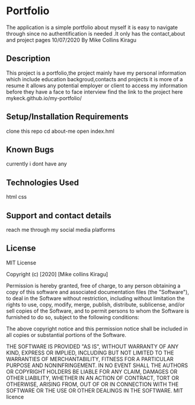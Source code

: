 # Portfolio
The application is a simple portfolio about myself it is easy to navigate through since no authentification is needed .It only has the contact,about and project pages 10/07/2020
By Mike Collins Kiragu
## Description
This project is a portfolio,the project mainly have my personal information which include education backgroud,contacts and projects it is more of a resume it allows any potential employer or client to access my information before they have a face to face interview find the link to the project here mykeck.github.io/my-portfolio/

## Setup/Installation Requirements
clone this repo
cd about-me
open index.hml
## Known Bugs
currently i dont have any

## Technologies Used
html
css
## Support and contact details
reach me through my social media platforms

## License
MIT License

Copyright (c) [2020] [Mike collins Kiragu]

Permission is hereby granted, free of charge, to any person obtaining a copy of this software and associated documentation files (the "Software"), to deal in the Software without restriction, including without limitation the rights to use, copy, modify, merge, publish, distribute, sublicense, and/or sell copies of the Software, and to permit persons to whom the Software is furnished to do so, subject to the following conditions:

The above copyright notice and this permission notice shall be included in all copies or substantial portions of the Software.

THE SOFTWARE IS PROVIDED "AS IS", WITHOUT WARRANTY OF ANY KIND, EXPRESS OR IMPLIED, INCLUDING BUT NOT LIMITED TO THE WARRANTIES OF MERCHANTABILITY, FITNESS FOR A PARTICULAR PURPOSE AND NONINFRINGEMENT. IN NO EVENT SHALL THE AUTHORS OR COPYRIGHT HOLDERS BE LIABLE FOR ANY CLAIM, DAMAGES OR OTHER LIABILITY, WHETHER IN AN ACTION OF CONTRACT, TORT OR OTHERWISE, ARISING FROM, OUT OF OR IN CONNECTION WITH THE SOFTWARE OR THE USE OR OTHER DEALINGS IN THE SOFTWARE. MIT licence

